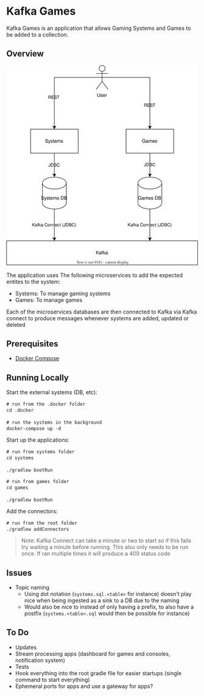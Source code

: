 # Kafka Games

Kafka Games is an application that allows Gaming Systems and Games to be added to a collection.

## Overview

![Architecture](.docs/images/architecture.svg)

The application uses The following microservices to add the expected entites to the system:
- Systems: To manage gaming systems
- Games: To manage games

Each of the microservices databases are then connected to Kafka via Kafka connect to produce messages whenever systems
are added, updated or deleted

## Prerequisites

- [Docker Compose](https://docs.docker.com/compose/)

## Running Locally

Start the external systems (DB, etc):
```shell
# run from the .docker folder
cd .docker

# run the systems in the background
docker-compose up -d
```

Start up the applications:
```shell
# run from systems folder
cd systems

./gradlew bootRun
```

```shell
# run from games folder
cd games

./gradlew bootRun
```

Add the connectors:
```shell
# run from the root folder
./gradlew addConnectors
```

> Note: Kafka Connect can take a minute or two to start so if this fails try waiting a minute before running.
> This also only needs to be run once. If ran multiple times it will produce a 409 status code

## Issues
- Topic naming
  - Using dot notation (`systems.sql.<table>` for instance) doesn't play nice when being ingested as a sink to a DB due to the naming
  - Would also be nice to instead of only having a prefix, to also have a postfix (`systems.<table>.sql` would then be possible for instance)

## To Do

- Updates
- Stream processing apps (dashboard for games and consoles, notification system)
- Tests
- Hook everything into the root gradle file for easier startups (single command to start everything)
- Ephemeral ports for apps and use a gateway for apps?